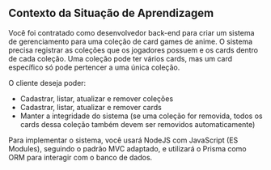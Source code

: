 ## Contexto da Situação de Aprendizagem

Você foi contratado como desenvolvedor back-end para criar um sistema de gerenciamento para uma coleção de card games de anime. O sistema precisa registrar as coleções que os jogadores possuem e os cards dentro de cada coleção. Uma coleção pode ter vários cards, mas um card específico só pode pertencer a uma única coleção.

O cliente deseja poder:

- Cadastrar, listar, atualizar e remover coleções
- Cadastrar, listar, atualizar e remover cards
- Manter a integridade do sistema (se uma coleção for removida, todos os cards dessa coleção também devem ser removidos automaticamente)

Para implementar o sistema, você usará NodeJS com JavaScript (ES Modules), seguindo o padrão MVC adaptado, e utilizará o Prisma como ORM para interagir com o banco de dados.
